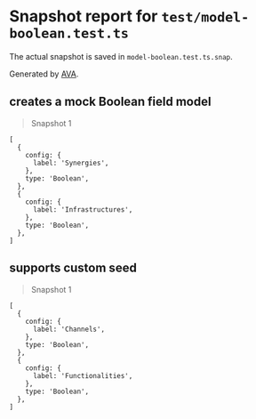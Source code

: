 # Snapshot report for `test/model-boolean.test.ts`

The actual snapshot is saved in `model-boolean.test.ts.snap`.

Generated by [AVA](https://avajs.dev).

## creates a mock Boolean field model

> Snapshot 1

    [
      {
        config: {
          label: 'Synergies',
        },
        type: 'Boolean',
      },
      {
        config: {
          label: 'Infrastructures',
        },
        type: 'Boolean',
      },
    ]

## supports custom seed

> Snapshot 1

    [
      {
        config: {
          label: 'Channels',
        },
        type: 'Boolean',
      },
      {
        config: {
          label: 'Functionalities',
        },
        type: 'Boolean',
      },
    ]

